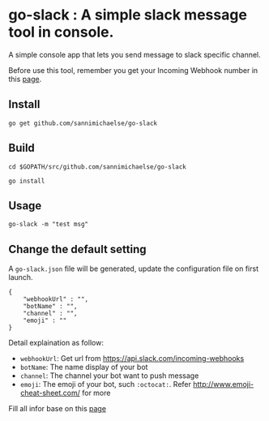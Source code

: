 go-slack : A simple slack message tool in console.
==================

A simple console app that lets you send message to slack specific channel.

Before use this tool, remember you get your Incoming Webhook number in this [page](https://api.slack.com/incoming-webhooks).

Install
---------------
```
go get github.com/sannimichaelse/go-slack
```

Build
---------------
```
cd $GOPATH/src/github.com/sannimichaelse/go-slack
```
```
go install
```

Usage
---------------

```
go-slack -m "test msg"
```


Change the default setting
---------------

A `go-slack.json` file will be generated, update the configuration file on first launch.

```
{
	"webhookUrl" : "",	
	"botName" : "",
	"channel" : "",
	"emoji" : ""
}
```
Detail explaination as follow:

- `webhookUrl`: Get url from https://api.slack.com/incoming-webhooks
- `botName`: The name display of your bot
- `channel`: The channel your bot want to push message
- `emoji`: The emoji of your bot, such `:octocat:`. Refer http://www.emoji-cheat-sheet.com/ for more

Fill all infor base on this [page](https://api.slack.com/incoming-webhooks)
